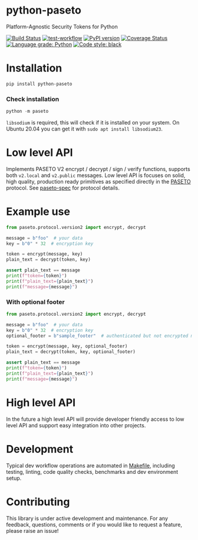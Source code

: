 # python-paseto
Platform-Agnostic Security Tokens for Python

[![Build Status](https://travis-ci.com/purificant/python-paseto.svg?branch=main)](https://travis-ci.com/purificant/python-paseto)
[![test-workflow](https://github.com/purificant/python-paseto/actions/workflows/test.yaml/badge.svg)](https://github.com/purificant/python-paseto/actions/workflows/test.yaml)
[![PyPI version](https://badge.fury.io/py/python-paseto.svg)](https://badge.fury.io/py/python-paseto)
[![Coverage Status](https://coveralls.io/repos/github/purificant/python-paseto/badge.svg?branch=main)](https://coveralls.io/github/purificant/python-paseto?branch=main)
[![Language grade: Python](https://img.shields.io/lgtm/grade/python/g/purificant/python-paseto.svg?logo=lgtm&logoWidth=18)](https://lgtm.com/projects/g/purificant/python-paseto/context:python)
[![Code style: black](https://img.shields.io/badge/code%20style-black-000000.svg)](https://github.com/ambv/black)


# Installation

```bash
pip install python-paseto
```

### Check installation
```python
python -m paseto
```
`libsodium` is required, this will check if it is installed on your system. On Ubuntu 20.04 you can get it with `sudo apt install libsodium23`.

# Low level API
Implements PASETO V2 encrypt / decrypt / sign / verify functions,
supports both `v2.local` and `v2.public` messages.
Low level API is focuses on solid, high quality, production ready primitives
as specified directly in the [PASETO](https://tools.ietf.org/html/draft-paragon-paseto-rfc-00) 
protocol.
See [paseto-spec](https://github.com/paseto-standard/paseto-spec) for protocol details.

# Example use
```python
from paseto.protocol.version2 import encrypt, decrypt

message = b"foo"  # your data
key = b"0" * 32  # encryption key

token = encrypt(message, key)
plain_text = decrypt(token, key)

assert plain_text == message
print(f"token={token}")
print(f"plain_text={plain_text}")
print(f"message={message}")
```
### With optional footer
```python
from paseto.protocol.version2 import encrypt, decrypt

message = b"foo"  # your data
key = b"0" * 32  # encryption key
optional_footer = b"sample_footer"  # authenticated but not encrypted metadata

token = encrypt(message, key, optional_footer)
plain_text = decrypt(token, key, optional_footer)

assert plain_text == message
print(f"token={token}")
print(f"plain_text={plain_text}")
print(f"message={message}")
```

# High level API
In the future a high level API will provide developer friendly access to low level API
and support easy integration into other projects.

# Development
Typical dev workflow operations are automated in [Makefile](https://github.com/purificant/python-paseto/blob/main/Makefile),
including testing, linting, code quality checks, benchmarks and dev environment setup.

# Contributing
This library is under active development and maintenance. For any feedback, questions,
comments or if you would like to request a feature, please raise an issue!
